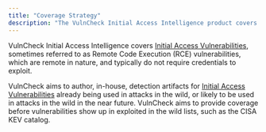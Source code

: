 ```yaml
---
title: "Coverage Strategy"
description: "The VulnCheck Initial Access Intelligence product covers a limited subset of known vulnerabilities, those vulnerabilities likely to become widely exploited in the future."
---
```


VulnCheck Initial Access Intelligence covers [Initial Access Vulnerabilities](/glossary/terms#initial-access-vulnerability), sometimes referred to as Remote Code Execution (RCE) vulnerabilities, which are remote in nature, and typically do not require credentials to exploit.

VulnCheck aims to author, in-house, detection artifacts for [Initial Access Vulnerabilities](/glossary/terms#initial-access-vulnerability) already being used in attacks in the wild, or likely to be used in attacks in the wild in the near future. VulnCheck aims to provide coverage before vulnerabilities show up in exploited in the wild lists, such as the CISA KEV catalog.


